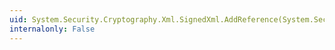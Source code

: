 ```yaml
---
uid: System.Security.Cryptography.Xml.SignedXml.AddReference(System.Security.Cryptography.Xml.Reference)
internalonly: False
---
```

